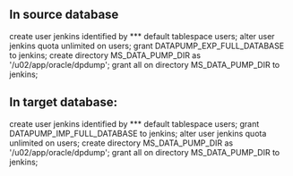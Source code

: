 ## In source database
create user jenkins identified by *** default tablespace users;
alter user jenkins quota unlimited on users;
grant DATAPUMP_EXP_FULL_DATABASE to jenkins;
create directory MS_DATA_PUMP_DIR as '/u02/app/oracle/dpdump';
grant all on directory MS_DATA_PUMP_DIR to jenkins;

## In target database:
create user jenkins identified by *** default tablespace users;
grant DATAPUMP_IMP_FULL_DATABASE to jenkins;
alter user jenkins quota unlimited on users;
create directory MS_DATA_PUMP_DIR as '/u02/app/oracle/dpdump';
grant all on directory MS_DATA_PUMP_DIR to jenkins;


